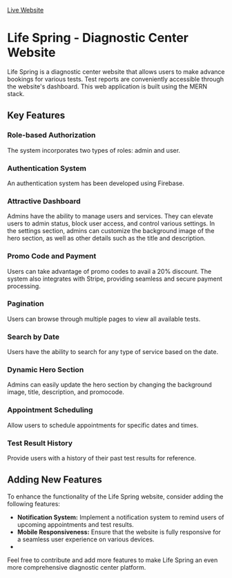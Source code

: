 [Live Website](https://life-spring-diagnostics.firebaseapp.com/)

# Life Spring - Diagnostic Center Website

Life Spring is a diagnostic center website that allows users to make advance bookings for various tests. Test reports are conveniently accessible through the website's dashboard. This web application is built using the MERN stack.

## Key Features

### Role-based Authorization

The system incorporates two types of roles: admin and user.

### Authentication System

An authentication system has been developed using Firebase.

### Attractive Dashboard

Admins have the ability to manage users and services. They can elevate users to admin status, block user access, and control various settings. In the settings section, admins can customize the background image of the hero section, as well as other details such as the title and description.

### Promo Code and Payment

Users can take advantage of promo codes to avail a 20% discount. The system also integrates with Stripe, providing seamless and secure payment processing.

### Pagination

Users can browse through multiple pages to view all available tests.

### Search by Date

Users have the ability to search for any type of service based on the date.

### Dynamic Hero Section

Admins can easily update the hero section by changing the background image, title, description, and promocode.

### Appointment Scheduling

Allow users to schedule appointments for specific dates and times.

### Test Result History

Provide users with a history of their past test results for reference.

## Adding New Features

To enhance the functionality of the Life Spring website, consider adding the following features:

- **Notification System:** Implement a notification system to remind users of upcoming appointments and test results.
- **Mobile Responsiveness:** Ensure that the website is fully responsive for a seamless user experience on various devices.
-

Feel free to contribute and add more features to make Life Spring an even more comprehensive diagnostic center platform.
